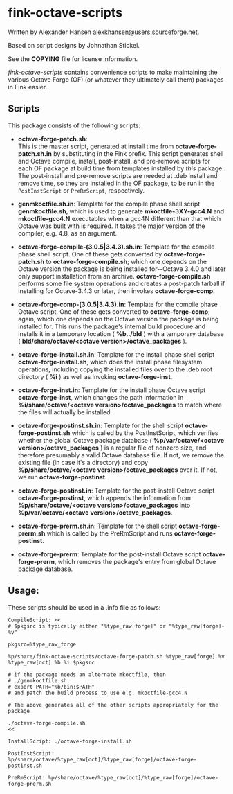 # fink-octave-scripts

Written by Alexander Hansen <alexkhansen@users.sourceforge.net>.

Based on  script designs by Johnathan Stickel.

See the **COPYING** file for license information.

_fink-octave-scripts_ contains convenience scripts to make maintaining the various
Octave Forge (OF) (or whatever they ultimately call them) packages in Fink easier.

## Scripts 

This package consists of the following scripts:

* **octave-forge-patch.sh**:  
This is the master script, generated at install time from **octave-forge-patch.sh.in**
by substituting in the Fink prefix.  This script generates shell and Octave compile, 
install, post-install, and pre-remove scripts for each OF package at build time from 
templates installed by _this_ package.  The post-install and pre-remove scripts are needed
at .deb install and remove time, so  they are installed in the OF package, to be run in 
the `PostInstScript` or `PreRmScript`, respectively.

* **genmkoctfile.sh.in**:  Template for the compile phase shell script **genmkoctfile.sh**,
which is used to generate **mkoctfile-3XY-gcc4.N** and **mkoctfile-gcc4.N** executables 
when a gcc4N different than that which Octave was built with is required.  It takes the
major version of the compiler, e.g. 4.8, as an argument.

* **octave-forge-compile-(3.0.5|3.4.3).sh.in**:  Template for the compile phase shell script.
One of these gets converted by **octave-forge-patch.sh** to **octave-forge-compile.sh**; 
which one depends on the Octave version the package is being installed for--Octave 3.4.0 
and later only support installation from an archive. **octave-forge-compile.sh** performs
some file system operations and creates a post-patch tarball if installing for 
Octave-3.4.3 or later, then invokes **octave-forge-comp**.

* **octave-forge-comp-(3.0.5|3.4.3).in**:  Template for the compile phase Octave script. One 
of these gets converted to **octave-forge-comp**; again, which one depends on the Octave 
version the package is being installed for.  This runs the package's internal build 
procedure and installs it in a temporary location ( **%b../bld** ) with a temporary database 
( **bld/share/octave/\<octave version\>/octave\_packages** ).

* **octave-forge-install.sh.in**:  Template for the install phase shell script
**octave-forge-install.sh**, which does the install phase filesystem operations, 
including copying the installed files over to the  .deb root directory ( **%i** ) as well as 
invoking **octave-forge-inst**.

* **octave-forge-inst.in**:  Template for the install phase Octave script 
**octave-forge-inst**, which changes the path information in 
**%i/share/octave/\<octave version\>/octave_packages** to match where the
files will actually be installed.

* **octave-forge-postinst.sh.in**:  Template for the shell script **octave-forge-postinst.sh**
which is called by the PostInstScript, which verifies whether the global Octave 
package database ( **%p/var/octave/\<octave version\>/octave\_packages** ) is a regular file of 
nonzero size, and therefore presumably a valid Octave database file.  If not, we remove the
existing file (in case it's a directory) and copy 
**%p/share/octave/\<octave version\>/octave_packages** over it.  If not, we run 
**octave-forge-postinst**.

* **octave-forge-postinst.in**:  Template for the post-install Octave script 
**octave-forge-postinst**, which appends the information from 
**%p/share/octave/\<octave version\>/octave\_packages** into 
**%p/var/octave/\<octave version\>/octave\_packages**.

* **octave-forge-prerm.sh.in**:  Template for the shell script **octave-forge-prerm.sh**
which is called by the PreRmScript and runs **octave-forge-postinst**.

* **octave-forge-prerm**:  Template for the post-install Octave script **octave-forge-prerm**,
which removes the package's entry from global Octave package database.

## Usage:

These scripts should be used in a .info file as follows:

    CompileScript: <<
    # $pkgsrc is typically either "%type_raw[forge]" or "%type_raw[forge]-%v"
	
	pkgsrc=%type_raw_forge
	
    %p/share/fink-octave-scripts/octave-forge-patch.sh %type_raw[forge] %v %type_raw[oct] %b %i $pkgsrc

	# if the package needs an alternate mkoctfile, then
	# ./genmkoctfile.sh
	# export PATH="%b/bin:$PATH"
	# and patch the build process to use e.g. mkoctfile-gcc4.N

    # The above generates all of the other scripts appropriately for the package

    ./octave-forge-compile.sh
    <<

    InstallScript: ./octave-forge-install.sh

    PostInstScript:  %p/share/octave/%type_raw[oct]/%type_raw[forge]/octave-forge-postinst.sh

    PreRmScript: %p/share/octave/%type_raw[oct]/%type_raw[forge]/octave-forge-prerm.sh
